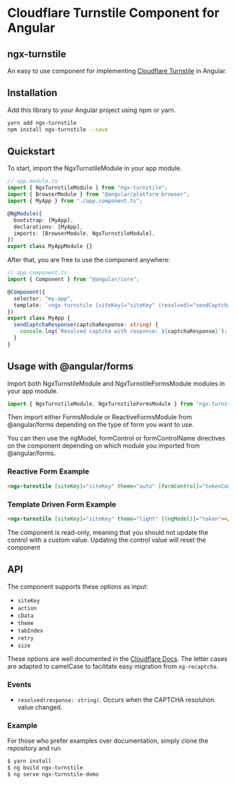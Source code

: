 # Cloudflare Turnstile Component for Angular

## ngx-turnstile

An easy to use component for implementing [Cloudflare Turnstile](https://blog.cloudflare.com/turnstile-private-captcha-alternative/) in Angular.

## Installation

Add this library to your Angular project using npm or yarn.

```bash
yarn add ngx-turnstile
npm install ngx-turnstile --save
```

## Quickstart

To start, import the NgxTurnstileModule in your app module.

```typescript
// app.module.ts
import { NgxTurnstileModule } from "ngx-turnstile";
import { BrowserModule } from "@angular/platform-browser";
import { MyApp } from "./app.component.ts";

@NgModule({
  bootstrap: [MyApp],
  declarations: [MyApp],
  imports: [BrowserModule, NgxTurnstileModule],
})
export class MyAppModule {}
```

After that, you are free to use the component anywhere:

```typescript
// app.component.ts
import { Component } from "@angular/core";

@Component({
  selector: "my-app",
  template: `<ngx-turnstile [siteKey]="siteKey" (resolved)="sendCaptchaResponse($event)" theme="auto" [tabIndex]="0"></ngx-turnstile>`,
})
export class MyApp {
  sendCaptchaResponse(captchaResponse: string) {
    console.log(`Resolved captcha with response: ${captchaResponse}`);
  }
}
```

## Usage with @angular/forms

Import both NgxTurnstileModule and NgxTurnstileFormsModule modules in your app module.

```typescript
import { NgxTurnstileModule, NgxTurnstileFormsModule } from "ngx-turnstile";
```

Then import either FormsModule or ReactiveFormsModule from @angular/forms depending on the type of form you want to use.

You can then use the ngModel, formControl or formControlName directives on the component depending on which module you imported from @angular/forms.

### Reactive Form Example

```html
<ngx-turnstile [siteKey]="siteKey" theme="auto" [formControl]="tokenControl"></ngx-turnstile>
```

### Template Driven Form Example

```html
<ngx-turnstile [siteKey]="siteKey" theme="light" [(ngModel)]="token"></ngx-turnstile>
```

The component is read-only, meaning that you should not update the control with a custom value. Updating the control value will reset the component

## API

The component supports these options as input:

- `siteKey`
- `action`
- `cData`
- `theme`
- `tabIndex`
- `retry`
- `size`

These options are well documented in the [Cloudflare Docs](https://developers.cloudflare.com/turnstile/get-started/client-side-rendering/#configurations). The letter cases are adapted to camelCase to facilitate easy migration from `ng-recaptcha`.

### Events

- `resolved(response: string)`. Occurs when the CAPTCHA resolution value changed.

### Example

For those who prefer examples over documentation, simply clone the repository and run

```bash
$ yarn install
$ ng build ngx-turnstile
$ ng serve ngx-turnstile-demo
```
